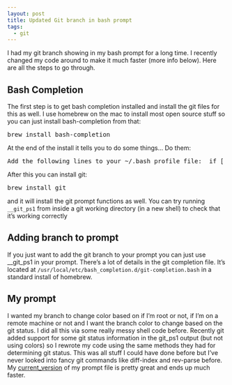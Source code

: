 ```yaml
---
layout: post
title: Updated Git branch in bash prompt
tags:
  - git
---
```

<p>I had my git branch showing in my bash prompt for a long time. I recently changed my code around to make it much faster (more info below). Here are all the steps to go through.</p><h2>Bash Completion</h2><p>The first step is to get bash completion installed and install the git files for this as well. I use homebrew on the mac to install most open source stuff so you can just install bash-completion from that:</p><div class="CodeRay">  <div class="code"><pre>brew install bash-completion</pre></div></div><p>At the end of the install it tells you to do some things&hellip; Do them:</p><div class="CodeRay">  <div class="code"><pre>Add the following lines to your ~/.bash_profile file:  if [ -f `brew --prefix`/etc/bash_completion ]; then    . `brew --prefix`/etc/bash_completion  fiTo install Homebrew's own completion script:  ln &quot;#{HOMEBREW_PREFIX}/Library/Contributions/brew_bash_completion.sh&quot; &quot;#{etc}/bash_completion.d&quot;</pre></div></div><p>After this you can install git:</p><div class="CodeRay">  <div class="code"><pre>brew install git</pre></div></div><p>and it will install the git prompt functions as well. You can try running <code>__git_ps1</code> from inside a git working directory (in a new shell) to check that it&rsquo;s working correctly</p><h2>Adding branch to prompt</h2><p>If you just want to add the git branch to your prompt you can just use __git_ps1 in your prompt. There&rsquo;s a lot of details in the git completion file. It&rsquo;s located at <code>/usr/local/etc/bash_completion.d/git-completion.bash</code> in a standard install of homebrew.</p><h2>My prompt</h2><p>I wanted my branch to change color based on if I&rsquo;m root or not, if I&rsquo;m on a remote machine or not and I want the branch color to change based on the git status. I did all this via some really messy shell code before. Recently git added support for some git status information in the git_ps1 output (but not using colors) so I rewrote my code using the same methods they had for determining git status. This was all stuff I could have done before but I&rsquo;ve never looked into fancy git commands like diff-index and rev-parse before. My <a href="https://github.com/Kelsin/configs/blob/master/.bash_prompt">current_version</a> of my prompt file is pretty great and ends up much faster.</p>
